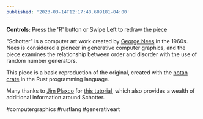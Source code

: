 ```yaml
---
published: '2023-03-14T12:17:48.609181-04:00'
---
```


**Controls:** Press the 'R' button or Swipe Left to redraw the piece 

"Schotter" is a computer art work created by [George Nees](https://en.wikipedia.org/wiki/Georg_Nees) in the 1960s. Nees is considered a pioneer in generative computer graphics, and the piece examines the relationship between order and disorder with the use of random number generators. 

This piece is a basic reproduction of the original, created with the [notan crate](https://crates.io/crates/notan) in the Rust programming language. 

Many thanks to [Jim Plaxco](http://www.artsnova.com/artist-info.html) for [this tutorial](http://www.artsnova.com/Nees_Schotter_Tutorial.html), which also provides a wealth of additional information around Schotter.


#computergraphics #rustlang #generativeart